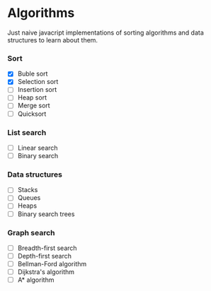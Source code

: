 # Algorithms

Just naive javacript implementations of sorting algorithms and data structures to learn about them.

### Sort

- [x] Buble sort
- [x] Selection sort
- [ ] Insertion sort
- [ ] Heap sort
- [ ] Merge sort
- [ ] Quicksort

### List search

- [ ] Linear search
- [ ] Binary search

### Data structures

- [ ] Stacks
- [ ] Queues
- [ ] Heaps
- [ ] Binary search trees

### Graph search

- [ ] Breadth-first search
- [ ] Depth-first search
- [ ] Bellman-Ford algorithm
- [ ] Dijkstra's algorithm
- [ ] A* algorithm
